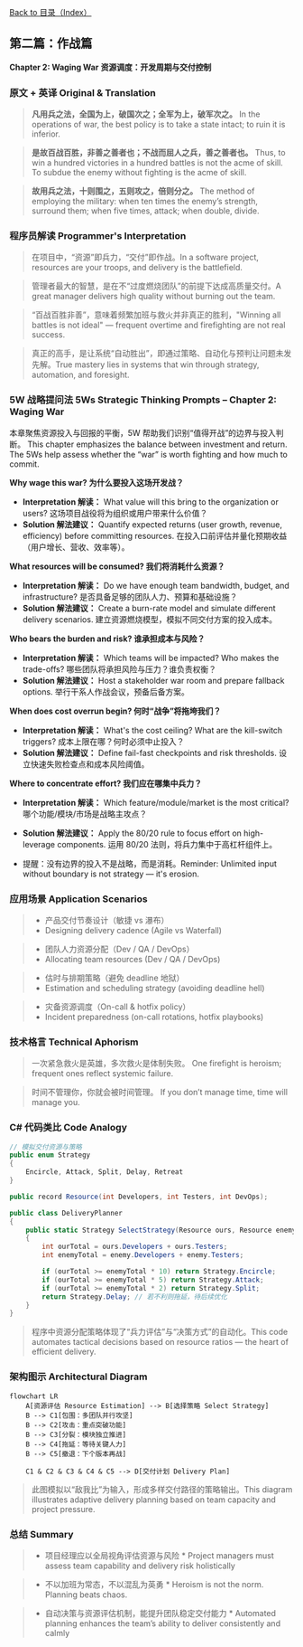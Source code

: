 [Back to 目录（Index）](https://github.com/uwspstar/The-Programmer-s-Art-of-War/blob/main/Index.md)

## 第二篇：作战篇

**Chapter 2: Waging War**
**资源调度：开发周期与交付控制**

### 原文 + 英译 Original & Translation

> **凡用兵之法，全国为上，破国次之；全军为上，破军次之。** In the operations of war, the best policy is to take a state intact; to ruin it is inferior.

> **是故百战百胜，非善之善者也；不战而屈人之兵，善之善者也。** Thus, to win a hundred victories in a hundred battles is not the acme of skill. To subdue the enemy without fighting is the acme of skill.

> **故用兵之法，十则围之，五则攻之，倍则分之。** The method of employing the military: when ten times the enemy’s strength, surround them; when five times, attack; when double, divide.

### 程序员解读 Programmer's Interpretation

> 在项目中，“资源”即兵力，“交付”即作战。In a software project, resources are your troops, and delivery is the battlefield.

> 管理者最大的智慧，是在不“过度燃烧团队”的前提下达成高质量交付。A great manager delivers high quality without burning out the team.

> “百战百胜非善”，意味着频繁加班与救火并非真正的胜利，"Winning all battles is not ideal" — frequent overtime and firefighting are not real success.

> 真正的高手，是让系统“自动胜出”，即通过策略、自动化与预判让问题未发先解。True mastery lies in systems that win through strategy, automation, and foresight.

### 5W 战略提问法 5Ws Strategic Thinking Prompts – Chapter 2: Waging War

本章聚焦资源投入与回报的平衡，5W 帮助我们识别“值得开战”的边界与投入判断。
This chapter emphasizes the balance between investment and return. The 5Ws help assess whether the “war” is worth fighting and how much to commit.

**Why wage this war? 为什么要投入这场开发战？**

* **Interpretation 解读：** What value will this bring to the organization or users?
  这场项目战役将为组织或用户带来什么价值？
* **Solution 解法建议：** Quantify expected returns (user growth, revenue, efficiency) before committing resources.
  在投入口前评估并量化预期收益（用户增长、营收、效率等）。

**What resources will be consumed? 我们将消耗什么资源？**

* **Interpretation 解读：** Do we have enough team bandwidth, budget, and infrastructure?
  是否具备足够的团队人力、预算和基础设施？
* **Solution 解法建议：** Create a burn-rate model and simulate different delivery scenarios.
  建立资源燃烧模型，模拟不同交付方案的投入成本。

**Who bears the burden and risk? 谁承担成本与风险？**

* **Interpretation 解读：** Which teams will be impacted? Who makes the trade-offs?
  哪些团队将承担风险与压力？谁负责权衡？
* **Solution 解法建议：** Host a stakeholder war room and prepare fallback options.
  举行干系人作战会议，预备后备方案。

**When does cost overrun begin? 何时“战争”将拖垮我们？**

* **Interpretation 解读：** What's the cost ceiling? What are the kill-switch triggers?
  成本上限在哪？何时必须中止投入？
* **Solution 解法建议：** Define fail-fast checkpoints and risk thresholds.
  设立快速失败检查点和成本风险阈值。

**Where to concentrate effort? 我们应在哪集中兵力？**

* **Interpretation 解读：** Which feature/module/market is the most critical? 哪个功能/模块/市场是战略主攻点？
* **Solution 解法建议：** Apply the 80/20 rule to focus effort on high-leverage components. 运用 80/20 法则，将兵力集中于高杠杆组件上。


* 提醒：没有边界的投入不是战略，而是消耗。Reminder: Unlimited input without boundary is not strategy — it's erosion.

### 应用场景 Application Scenarios

> * 产品交付节奏设计（敏捷 vs 瀑布）
> * Designing delivery cadence (Agile vs Waterfall)

> * 团队人力资源分配（Dev / QA / DevOps）
> * Allocating team resources (Dev / QA / DevOps)

> * 估时与排期策略（避免 deadline 地狱）
> * Estimation and scheduling strategy (avoiding deadline hell)

> * 灾备资源调度（On-call & hotfix policy）
> * Incident preparedness (on-call rotations, hotfix playbooks)

### 技术格言 Technical Aphorism

> 一次紧急救火是英雄，多次救火是体制失败。
> One firefight is heroism; frequent ones reflect systemic failure.

> 时间不管理你，你就会被时间管理。
> If you don’t manage time, time will manage you.


### C# 代码类比 Code Analogy

```csharp
// 模拟交付资源与策略
public enum Strategy
{
    Encircle, Attack, Split, Delay, Retreat
}

public record Resource(int Developers, int Testers, int DevOps);

public class DeliveryPlanner
{
    public static Strategy SelectStrategy(Resource ours, Resource enemy)
    {
        int ourTotal = ours.Developers + ours.Testers;
        int enemyTotal = enemy.Developers + enemy.Testers;

        if (ourTotal >= enemyTotal * 10) return Strategy.Encircle;
        if (ourTotal >= enemyTotal * 5) return Strategy.Attack;
        if (ourTotal >= enemyTotal * 2) return Strategy.Split;
        return Strategy.Delay; // 若不利则拖延，待后续优化
    }
}
```

> 程序中资源分配策略体现了“兵力评估”与“决策方式”的自动化。This code automates tactical decisions based on resource ratios — the heart of efficient delivery.

### 架构图示 Architectural Diagram

```mermaid
flowchart LR
    A[资源评估 Resource Estimation] --> B[选择策略 Select Strategy]
    B --> C1[包围：多团队并行攻坚]
    B --> C2[攻击：重点突破功能]
    B --> C3[分裂：模块独立推进]
    B --> C4[拖延：等待关键人力]
    B --> C5[撤退：下个版本再战]

    C1 & C2 & C3 & C4 & C5 --> D[交付计划 Delivery Plan]
```

> 此图模拟以“敌我比”为输入，形成多样交付路径的策略输出。This diagram illustrates adaptive delivery planning based on team capacity and project pressure.

### 总结 Summary

> * 项目经理应以全局视角评估资源与风险 * Project managers must assess team capability and delivery risk holistically

> * 不以加班为常态，不以混乱为英勇 * Heroism is not the norm. Planning beats chaos.

> * 自动决策与资源评估机制，能提升团队稳定交付能力 * Automated planning enhances the team’s ability to deliver consistently and calmly
